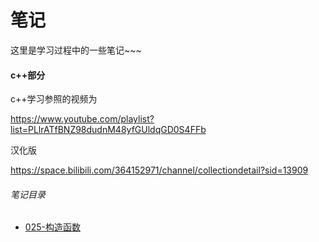 # 笔记

这里是学习过程中的一些笔记~~~



#### c++部分

c++学习参照的视频为

https://www.youtube.com/playlist?list=PLlrATfBNZ98dudnM48yfGUldqGD0S4FFb

汉化版

https://space.bilibili.com/364152971/channel/collectiondetail?sid=13909

###### 笔记目录

- [025-构造函数](./cpp/025-构造函数.md)

